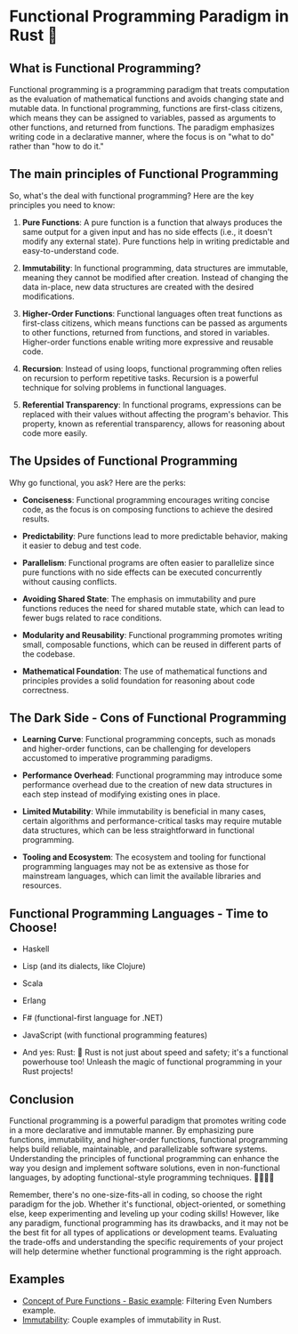 # Functional Programming Paradigm in Rust 🚀

## What is Functional Programming?

Functional programming is a programming paradigm that treats computation as the evaluation of mathematical functions and avoids changing state and mutable data. In functional programming, functions are first-class citizens, which means they can be assigned to variables, passed as arguments to other functions, and returned from functions. The paradigm emphasizes writing code in a declarative manner, where the focus is on "what to do" rather than "how to do it."

## The main principles of Functional Programming

So, what's the deal with functional programming? Here are the key principles you need to know:

1. **Pure Functions**: A pure function is a function that always produces the same output for a given input and has no side effects (i.e., it doesn't modify any external state). Pure functions help in writing predictable and easy-to-understand code.

2. **Immutability**: In functional programming, data structures are immutable, meaning they cannot be modified after creation. Instead of changing the data in-place, new data structures are created with the desired modifications.

3. **Higher-Order Functions**: Functional languages often treat functions as first-class citizens, which means functions can be passed as arguments to other functions, returned from functions, and stored in variables. Higher-order functions enable writing more expressive and reusable code.

4. **Recursion**: Instead of using loops, functional programming often relies on recursion to perform repetitive tasks. Recursion is a powerful technique for solving problems in functional languages.

5. **Referential Transparency**: In functional programs, expressions can be replaced with their values without affecting the program's behavior. This property, known as referential transparency, allows for reasoning about code more easily.

## The Upsides of Functional Programming

Why go functional, you ask? Here are the perks:

- **Conciseness**: Functional programming encourages writing concise code, as the focus is on composing functions to achieve the desired results.

- **Predictability**: Pure functions lead to more predictable behavior, making it easier to debug and test code.

- **Parallelism**: Functional programs are often easier to parallelize since pure functions with no side effects can be executed concurrently without causing conflicts.

- **Avoiding Shared State**: The emphasis on immutability and pure functions reduces the need for shared mutable state, which can lead to fewer bugs related to race conditions.

- **Modularity and Reusability**: Functional programming promotes writing small, composable functions, which can be reused in different parts of the codebase.

- **Mathematical Foundation**: The use of mathematical functions and principles provides a solid foundation for reasoning about code correctness.

## The Dark Side - Cons of Functional Programming

- **Learning Curve**: Functional programming concepts, such as monads and higher-order functions, can be challenging for developers accustomed to imperative programming paradigms.

- **Performance Overhead**: Functional programming may introduce some performance overhead due to the creation of new data structures in each step instead of modifying existing ones in place.

- **Limited Mutability**: While immutability is beneficial in many cases, certain algorithms and performance-critical tasks may require mutable data structures, which can be less straightforward in functional programming.

- **Tooling and Ecosystem**: The ecosystem and tooling for functional programming languages may not be as extensive as those for mainstream languages, which can limit the available libraries and resources.


## Functional Programming Languages - Time to Choose!

- Haskell
- Lisp (and its dialects, like Clojure)
- Scala
- Erlang
- F# (functional-first language for .NET)
- JavaScript (with functional programming features)

- And yes: Rust: 🦀 Rust is not just about speed and safety; it's a functional powerhouse too! Unleash the magic of functional programming in your Rust projects!

## Conclusion

Functional programming is a powerful paradigm that promotes writing code in a more declarative and immutable manner. By emphasizing pure functions, immutability, and higher-order functions, functional programming helps build reliable, maintainable, and parallelizable software systems. Understanding the principles of functional programming can enhance the way you design and implement software solutions, even in non-functional languages, by adopting functional-style programming techniques. 👩‍💻👨‍💻

Remember, there's no one-size-fits-all in coding, so choose the right paradigm for the job. Whether it's functional, object-oriented, or something else, keep experimenting and leveling up your coding skills! However, like any paradigm, functional programming has its drawbacks, and it may not be the best fit for all types of applications or development teams. Evaluating the trade-offs and understanding the specific requirements of your project will help determine whether functional programming is the right approach.


## Examples

- [Concept of Pure Functions - Basic example](./pure-function-basic/): Filtering Even Numbers example.
- [Immutability](./immutability/): Couple examples of immutability in Rust.
